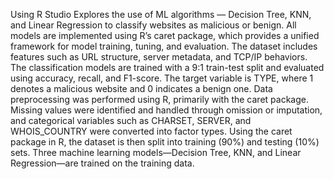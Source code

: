 Using R Studio
Explores the use of ML algorithms — Decision Tree, KNN, and Linear Regression to classify websites as malicious or benign. All models are implemented using R’s caret package, which provides a unified framework for model training, tuning, and evaluation. 
The dataset includes features such as URL structure, server metadata, and TCP/IP behaviors. The classification models are trained with a 9:1 train-test split and evaluated using accuracy, recall, and F1-score. 
The target variable is TYPE, where 1 denotes a malicious website and 0 indicates a benign one. Data preprocessing was performed using R, primarily with the caret package. Missing values were identified and handled through omission or imputation, and categorical variables such as CHARSET, SERVER, and WHOIS_COUNTRY were converted into factor types.
Using the caret package in R, the dataset is then split into training (90%) and testing (10%) sets. Three machine learning models—Decision Tree, KNN, and Linear Regression—are trained on the training data. 






